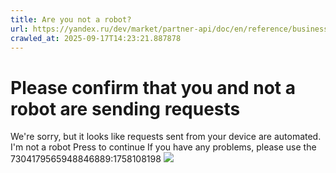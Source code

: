 ```yaml
---
title: Are you not a robot?
url: https://yandex.ru/dev/market/partner-api/doc/en/reference/business-assortment/updateOfferMappings
crawled_at: 2025-09-17T14:23:21.887878
---
```


# Please confirm that you and not a robot are sending requests
We're sorry, but it looks like requests sent from your device are automated. 
I'm not a robot Press to continue
If you have any problems, please use the 
7304179565948846889:1758108198
![](https://adfstat.yandex.ru/captcha?req_id=1758108198791492-12309587948527813881-balancer-l7leveler-kubr-yp-sas-241-BAL&unique_key=7304179565948846889)
